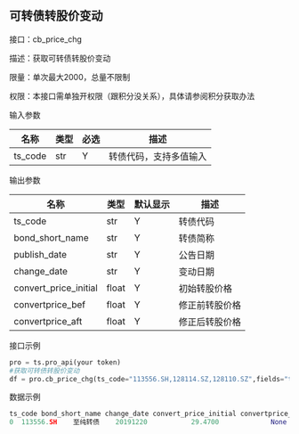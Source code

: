## 可转债转股价变动

接口：cb_price_chg

描述：获取可转债转股价变动

限量：单次最大2000，总量不限制

权限：本接口需单独开权限（跟积分没关系），具体请参阅积分获取办法 

输入参数

| 名称 | 类型 | 必选 | 描述 |
| --- | --- | --- | --- |
| ts_code | str | Y | 转债代码，支持多值输入 |

输出参数

| 名称 | 类型 | 默认显示 | 描述 |
| --- | --- | --- | --- |
| ts_code | str | Y | 转债代码 |
| bond_short_name | str | Y | 转债简称 |
| publish_date | str | Y | 公告日期 |
| change_date | str | Y | 变动日期 |
| convert_price_initial | float | Y | 初始转股价格 |
| convertprice_bef | float | Y | 修正前转股价格 |
| convertprice_aft | float | Y | 修正后转股价格 |

接口示例

```python
pro = ts.pro_api(your token)
#获取可转债转股价变动
df = pro.cb_price_chg(ts_code="113556.SH,128114.SZ,128110.SZ",fields="ts_code,bond_short_name,change_date,convert_price_initial,convertprice_bef,convertprice_aft")
```

数据示例

```python
ts_code bond_short_name change_date convert_price_initial convertprice_bef convertprice_aft
0  113556.SH    至纯转债    20191220           29.4700             None             None
```